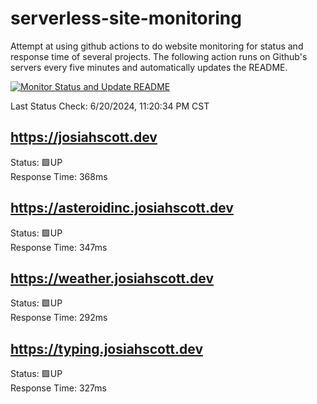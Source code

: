 # serverless-site-monitoring
Attempt at using github actions to do website monitoring for status and response time of several projects. The following action runs on Github's servers every five minutes and automatically updates the README.  

[![Monitor Status and Update README](https://github.com/JosiahSco/serverless-site-monitoring/actions/workflows/monitor.yaml/badge.svg)](https://github.com/JosiahSco/serverless-site-monitoring/actions/workflows/monitor.yaml)

Last Status Check: 6/20/2024, 11:20:34 PM CST

## https://josiahscott.dev
Status: 🟩UP  
Response Time: 368ms

## https://asteroidinc.josiahscott.dev
Status: 🟩UP  
Response Time: 347ms

## https://weather.josiahscott.dev
Status: 🟩UP  
Response Time: 292ms

## https://typing.josiahscott.dev
Status: 🟩UP  
Response Time: 327ms

